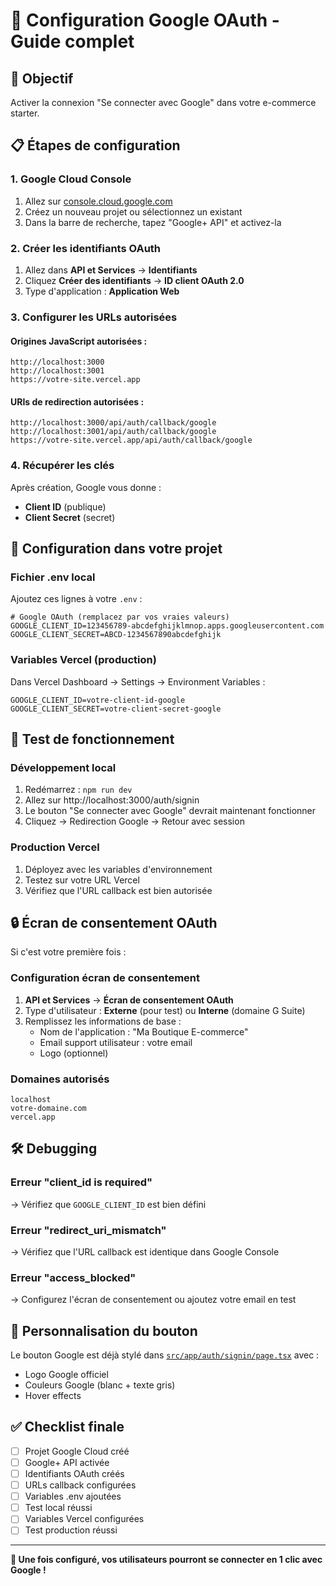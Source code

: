 # 🔑 Configuration Google OAuth - Guide complet

## 🎯 Objectif
Activer la connexion "Se connecter avec Google" dans votre e-commerce starter.

## 📋 Étapes de configuration

### 1. **Google Cloud Console**
1. Allez sur [console.cloud.google.com](https://console.cloud.google.com)
2. Créez un nouveau projet ou sélectionnez un existant
3. Dans la barre de recherche, tapez "Google+ API" et activez-la

### 2. **Créer les identifiants OAuth**
1. Allez dans **API et Services** → **Identifiants**
2. Cliquez **Créer des identifiants** → **ID client OAuth 2.0**
3. Type d'application : **Application Web**

### 3. **Configurer les URLs autorisées**

#### **Origines JavaScript autorisées :**
```
http://localhost:3000
http://localhost:3001
https://votre-site.vercel.app
```

#### **URIs de redirection autorisées :**
```
http://localhost:3000/api/auth/callback/google
http://localhost:3001/api/auth/callback/google  
https://votre-site.vercel.app/api/auth/callback/google
```

### 4. **Récupérer les clés**
Après création, Google vous donne :
- **Client ID** (publique) 
- **Client Secret** (secret)

## 🔧 Configuration dans votre projet

### **Fichier .env local**
Ajoutez ces lignes à votre `.env` :
```env
# Google OAuth (remplacez par vos vraies valeurs)
GOOGLE_CLIENT_ID=123456789-abcdefghijklmnop.apps.googleusercontent.com
GOOGLE_CLIENT_SECRET=ABCD-1234567890abcdefghijk
```

### **Variables Vercel (production)**
Dans Vercel Dashboard → Settings → Environment Variables :
```env
GOOGLE_CLIENT_ID=votre-client-id-google
GOOGLE_CLIENT_SECRET=votre-client-secret-google
```

## 🧪 Test de fonctionnement

### **Développement local**
1. Redémarrez : `npm run dev`
2. Allez sur http://localhost:3000/auth/signin  
3. Le bouton "Se connecter avec Google" devrait maintenant fonctionner
4. Cliquez → Redirection Google → Retour avec session

### **Production Vercel**
1. Déployez avec les variables d'environnement
2. Testez sur votre URL Vercel
3. Vérifiez que l'URL callback est bien autorisée

## 🔒 Écran de consentement OAuth

Si c'est votre première fois :

### **Configuration écran de consentement**
1. **API et Services** → **Écran de consentement OAuth**
2. Type d'utilisateur : **Externe** (pour test) ou **Interne** (domaine G Suite)
3. Remplissez les informations de base :
   - Nom de l'application : "Ma Boutique E-commerce"
   - Email support utilisateur : votre email
   - Logo (optionnel)

### **Domaines autorisés**
```
localhost
votre-domaine.com
vercel.app
```

## 🛠️ Debugging

### **Erreur "client_id is required"**
→ Vérifiez que `GOOGLE_CLIENT_ID` est bien défini

### **Erreur "redirect_uri_mismatch"**  
→ Vérifiez que l'URL callback est identique dans Google Console

### **Erreur "access_blocked"**
→ Configurez l'écran de consentement ou ajoutez votre email en test

## 🎨 Personnalisation du bouton

Le bouton Google est déjà stylé dans [`src/app/auth/signin/page.tsx`](file:///home/ulbo/Dev/ecommerce-starter/src/app/auth/signin/page.tsx) avec :
- Logo Google officiel
- Couleurs Google (blanc + texte gris)
- Hover effects

## ✅ Checklist finale

- [ ] Projet Google Cloud créé
- [ ] Google+ API activée
- [ ] Identifiants OAuth créés
- [ ] URLs callback configurées
- [ ] Variables .env ajoutées
- [ ] Test local réussi
- [ ] Variables Vercel configurées  
- [ ] Test production réussi

---

**🎯 Une fois configuré, vos utilisateurs pourront se connecter en 1 clic avec Google !**
